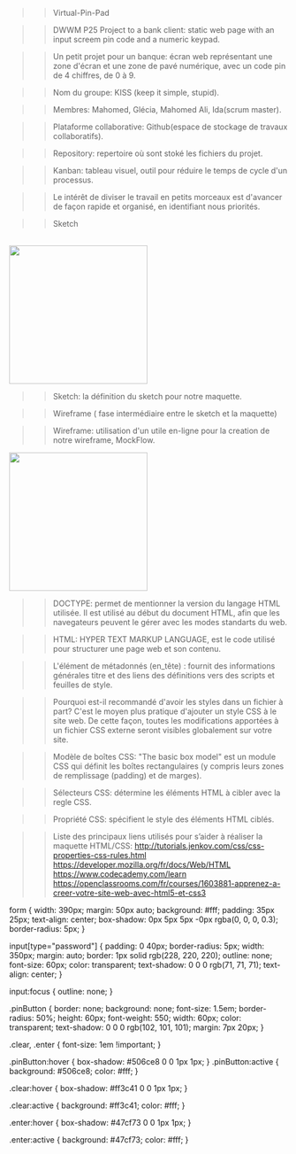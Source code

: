 >>Virtual-Pin-Pad

>>DWWM P25 Project to a bank client: static web page with an input screem pin code and a numeric keypad.

>>Un petit projet pour un banque: écran web représentant une zone d'écran et une zone de pavé numérique, avec un code pin de 4 chiffres, de 0 à 9.

>>Nom du groupe: KISS (keep it simple, stupid).

>>Membres: Mahomed, Glécia, Mahomed Ali, Ida(scrum master).

>>Plataforme collaborative: Github(espace de stockage de travaux collaboratifs).

>>Repository: repertoire où sont stoké les fichiers du projet.

>>Kanban: tableau visuel, outil pour réduire le temps de cycle d'un processus.

>>Le intérêt de diviser le travail en petits morceaux est d'avancer de façon rapide et organisé, en identifiant nous priorités.

>>Sketch
<br>
<img src= https://user-images.githubusercontent.com/45296020/141976470-a17ca932-ef1b-40a4-bcd3-b5cfd34a4f96.jpg width=250px>


>>Sketch: la définition du sketch pour notre maquette.


>>Wireframe ( fase intermédiaire entre le sketch et la maquette)

>>Wireframe: utilisation d'un utile en-ligne pour la creation de notre wireframe, MockFlow.


<img src= https://user-images.githubusercontent.com/45296020/141993769-2c8a8e96-bdf4-4472-a1ad-a362f8c4498f.png width=250px>


>>DOCTYPE: permet de mentionner la version du langage HTML utilisée. Il est utilisé au début du document HTML, afin que les navegateurs peuvent le gérer avec les modes standarts du web. 

>>HTML: HYPER TEXT MARKUP LANGUAGE, est le code utilisé pour structurer une page web et son contenu.

>>L'élément de métadonnés (en_tête) <head>: fournit des informations générales titre et des liens des définitions vers des scripts et feuilles de style.
  
  
>> Pourquoi est-il recommandé d'avoir les styles dans un fichier à part? C'est le moyen plus pratique d'ajouter un style CSS à le site web. De cette façon, toutes les modifications apportées à un fichier CSS externe seront visibles globalement sur votre site.
  
  
>> Modèle de boîtes CSS: "The basic box model" est un module CSS qui définit les boîtes rectangulaires (y compris leurs zones de remplissage (padding) et de marges).
  
>> Sélecteurs CSS: détermine les éléments HTML à cibler avec la regle CSS.

>>Propriété CSS: spécifient le style des éléments HTML ciblés.
  
>>Liste des principaux liens utilisés pour s’aider à réaliser la maquette HTML/CSS:
  http://tutorials.jenkov.com/css/css-properties-css-rules.html
  https://developer.mozilla.org/fr/docs/Web/HTML
  https://www.codecademy.com/learn
  https://openclassrooms.com/fr/courses/1603881-apprenez-a-creer-votre-site-web-avec-html5-et-css3

  
  
  form {
  width: 390px;
  margin: 50px auto;
  background: #fff;
  padding: 35px 25px;
  text-align: center;
  box-shadow: 0px 5px 5px -0px rgba(0, 0, 0, 0.3);
  border-radius: 5px;
}

input[type="password"] {
  padding: 0 40px;
  border-radius: 5px;
  width: 350px;
  margin: auto;
  border: 1px solid rgb(228, 220, 220);
  outline: none;
  font-size: 60px;
  color: transparent;
  text-shadow: 0 0 0 rgb(71, 71, 71);
  text-align: center;
}

input:focus {
  outline: none;
}

.pinButton {
  border: none;
  background: none;
  font-size: 1.5em;
  border-radius: 50%;
  height: 60px;
  font-weight: 550;
  width: 60px;
  color: transparent;
  text-shadow: 0 0 0 rgb(102, 101, 101);
  margin: 7px 20px;
}

.clear,
.enter {
  font-size: 1em !important;
}

.pinButton:hover {
  box-shadow: #506ce8 0 0 1px 1px;
}
.pinButton:active {
  background: #506ce8;
  color: #fff;
}

.clear:hover {
  box-shadow: #ff3c41 0 0 1px 1px;
}

.clear:active {
  background: #ff3c41;
  color: #fff;
}

.enter:hover {
  box-shadow: #47cf73 0 0 1px 1px;
}

.enter:active {
  background: #47cf73;
  color: #fff;
}




































